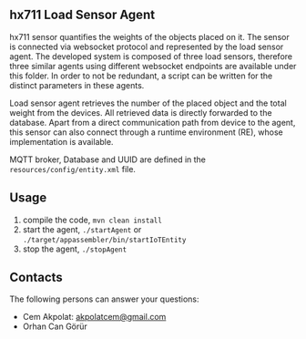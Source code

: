 ## hx711 Load Sensor Agent

hx711 sensor quantifies the weights of the objects placed on it. The sensor is connected via websocket protocol and represented by the load sensor agent.
The developed system is composed of three load sensors, therefore three similar agents using different websocket endpoints
are available under this folder. In order to not be redundant, a script can be written for the distinct parameters in these agents.

Load sensor agent retrieves the number of the placed object and the total weight from the devices. All retrieved data is directly forwarded to the database.
Apart from a direct communication path from device to the agent, this sensor can also connect through a runtime environment (RE), whose implementation is available.
 
MQTT broker, Database and UUID are defined in the `resources/config/entity.xml` file.


## Usage
1. compile the code, `mvn clean install`
2. start the agent, `./startAgent` or `./target/appassembler/bin/startIoTEntity`
3. stop the agent, `./stopAgent`  

## Contacts

The following persons can answer your questions: 

- Cem Akpolat: [akpolatcem@gmail.com](mailto://akpolatcem@gmail.com)
- Orhan Can Görür